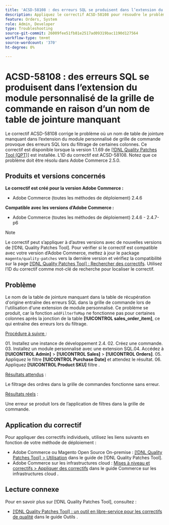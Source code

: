 ```yaml
---
title: 'ACSD-58108 : des erreurs SQL se produisent dans l’extension du module personnalisé de la grille de commande en raison d’un nom de table de jointure manquant'
description: Appliquez le correctif ACSD-58108 pour résoudre le problème d’Adobe Commerce où un nom de table de jointure manquant dans l’extension du module personnalisé de grille de commande provoque des erreurs SQL lors du filtrage de certaines colonnes.
feature: Orders, System
role: Admin, Developer
type: Troubleshooting
source-git-commit: 26009fee51fb81e2517ad09319bac1190d127564
workflow-type: tm+mt
source-wordcount: '370'
ht-degree: 0%

---
```



# ACSD-58108 : des erreurs SQL se produisent dans l’extension du module personnalisé de la grille de commande en raison d’un nom de table de jointure manquant

Le correctif ACSD-58108 corrige le problème où un nom de table de jointure manquant dans l’extension du module personnalisé de grille de commande provoque des erreurs SQL lors du filtrage de certaines colonnes. Ce correctif est disponible lorsque la version 1.1.69 de [[!DNL Quality Patches Tool (QPT)]](/help/tools/quality-patches-tool/quality-patches-tool-to-self-serve-quality-patches.md) est installée. L’ID du correctif est ACSD-58108. Notez que ce problème doit être résolu dans Adobe Commerce 2.5.0.

## Produits et versions concernés

**Le correctif est créé pour la version Adobe Commerce :**

* Adobe Commerce (toutes les méthodes de déploiement) 2.4.6

**Compatible avec les versions d’Adobe Commerce :**

* Adobe Commerce (toutes les méthodes de déploiement) 2.4.6 - 2.4.7-p6

>[!NOTE]
>
>Le correctif peut s’appliquer à d’autres versions avec de nouvelles versions de [!DNL Quality Patches Tool]. Pour vérifier si le correctif est compatible avec votre version d’Adobe Commerce, mettez à jour le package `magento/quality-patches` vers la dernière version et vérifiez la compatibilité sur la page [[!DNL Quality Patches Tool] : Rechercher des correctifs](https://experienceleague.adobe.com/tools/commerce-quality-patches/index.html?lang=fr). Utilisez l’ID du correctif comme mot-clé de recherche pour localiser le correctif.

## Problème

Le nom de la table de jointure manquant dans la table de récupération d&#39;origine entraîne des erreurs SQL dans la grille de commande lors de l&#39;utilisation d&#39;une extension de module personnalisé. Ce problème se produit, car la fonction `addFilterToMap` ne fonctionne pas pour certaines colonnes après la jonction de la table **[!UICONTROL sales_order_item]**, ce qui entraîne des erreurs lors du filtrage.

<u>Procédure à suivre </u> :

&#x200B;01. Installez une instance de développement 2.4.
&#x200B;02. Créez une commande.
&#x200B;03. Installez un module personnalisé avec une extension SQL.
&#x200B;04. Accédez à **[!UICONTROL Admin]** > **[!UICONTROL Sales]** > **[!UICONTROL Orders]**.
&#x200B;05. Appliquez le filtre **[!UICONTROL Purchase Date]** et attendez le résultat.
&#x200B;06. Appliquez **[!UICONTROL Product SKU]** filtre .

<u>Résultats attendus</u> :

Le filtrage des ordres dans la grille de commandes fonctionne sans erreur.

<u>Résultats réels</u> :

Une erreur se produit lors de l’application de filtres dans la grille de commande.

## Application du correctif

Pour appliquer des correctifs individuels, utilisez les liens suivants en fonction de votre méthode de déploiement :

* Adobe Commerce ou Magento Open Source On-premise : [[!DNL Quality Patches Tool] > Utilisation](/help/tools/quality-patches-tool/usage.md) dans le guide de [!DNL Quality Patches Tool].
* Adobe Commerce sur les infrastructures cloud : [Mises à niveau et correctifs > Appliquer des correctifs](https://experienceleague.adobe.com/docs/commerce-cloud-service/user-guide/develop/upgrade/apply-patches.html?lang=fr) dans le guide Commerce sur les infrastructures cloud .

## Lecture connexe

Pour en savoir plus sur [!DNL Quality Patches Tool], consultez :

* [[!DNL Quality Patches Tool] : un outil en libre-service pour les correctifs de qualité](/help/tools/quality-patches-tool/quality-patches-tool-to-self-serve-quality-patches.md) dans le guide Outils .
